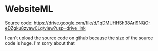 # WebsiteML

Source code:
https://drive.google.com/file/d/1qDMUHHSh38Arl9NQO-eDZgku8zvaw0Lq/view?usp=drive_link


I can't upload the source code on github because the size of the source code is huge. I'm sorry about that
